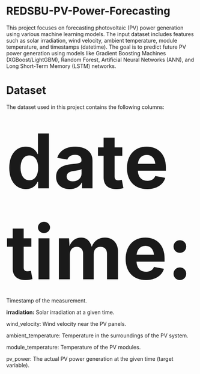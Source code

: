 # REDSBU-PV-Power-Forecasting

This project focuses on forecasting photovoltaic (PV) power generation using various machine learning models. The input dataset includes features such as solar irradiation, wind velocity, ambient temperature, module temperature, and timestamps (datetime). The goal is to predict future PV power generation using models like Gradient Boosting Machines (XGBoost/LightGBM), Random Forest, Artificial Neural Networks (ANN), and Long Short-Term Memory (LSTM) networks.

# Dataset
The dataset used in this project contains the following columns:

<b style=font-size:200px>datetime:</b>  Timestamp of the measurement.

<b>irradiation:</b> Solar irradiation at a given time.

wind_velocity: Wind velocity near the PV panels.

ambient_temperature: Temperature in the surroundings of the PV system.

module_temperature: Temperature of the PV modules.

pv_power: The actual PV power generation at the given time (target variable).
